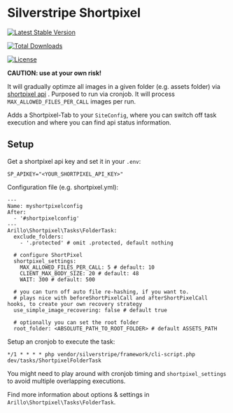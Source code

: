 # Silverstripe Shortpixel

[![Latest Stable Version](https://poser.pugx.org/arillo/silverstripe-shortpixel/v/stable)](https://packagist.org/packages/arillo/silverstripe-shortpixel)

[![Total Downloads](https://poser.pugx.org/arillo/silverstripe-shortpixel/downloads)](https://packagist.org/packages/arillo/silverstripe-shortpixel)

[![License](https://poser.pugx.org/arillo/silverstripe-shortpixel/license)](https://packagist.org/packages/arillo/silverstripe-shortpixel)

**CAUTION: use at your own risk!**

It will gradually optimze all images in a given folder (e.g. assets folder) via [shortpixel api](https://shortpixel.com) .
Purposed to run via cronjob. It will process `MAX_ALLOWED_FILES_PER_CALL` images per run.

Adds a Shortpixel-Tab to your `SiteConfig`, where you can switch off task execution and where you can find api status information.

## Setup

Get a shortpixel api key and set it in your `.env`:

```
SP_APIKEY="<YOUR_SHORTPIXEL_API_KEY>"
```

Configuration file (e.g. shortpixel.yml):

```
---
Name: myshortpixelconfig
After:
  - '#shortpixelconfig'
---
Arillo\Shortpixel\Tasks\FolderTask:
  exclude_folders:
    - '.protected' # omit .protected, default nothing

  # configure ShortPixel
  shortpixel_settings:
    MAX_ALLOWED_FILES_PER_CALL: 5 # default: 10
    CLIENT_MAX_BODY_SIZE: 20 # default: 48
    WAIT: 300 # default: 500

  # you can turn off auto file re-hashing, if you want to.
  # plays nice with beforeShortPixelCall and afterShortPixelCall hooks, to create your own recovery strategy
  use_simple_image_recovering: false # default true

  # optionally you can set the root folder
  root_folder: <ABSOLUTE_PATH_TO_ROOT_FOLDER> # default ASSETS_PATH

```

Setup an cronjob to execute the task:

```
*/1 * * * * php vendor/silverstripe/framework/cli-script.php dev/tasks/ShortpixelFolderTask
```

You might need to play around with cronjob timing and `shortpixel_settings` to avoid multiple overlapping executions.

Find more information about options & settings in `Arillo\Shortpixel\Tasks\FolderTask`.
